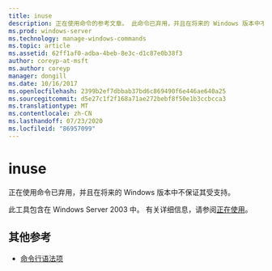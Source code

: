 ```yaml
---
title: inuse
description: 正在使用命令的参考文章。 此命令已弃用，并且在将来的 Windows 版本中不保证其受支持。
ms.prod: windows-server
ms.technology: manage-windows-commands
ms.topic: article
ms.assetid: 62ff1af0-adba-4beb-8e3c-d1c87e0b38f3
author: coreyp-at-msft
ms.author: coreyp
manager: dongill
ms.date: 10/16/2017
ms.openlocfilehash: 2399b2ef7dbbab37bd6c869490f6e446ae640a25
ms.sourcegitcommit: d5e27c1f2f168a71ae272bebf8f50e1b3ccbcca3
ms.translationtype: MT
ms.contentlocale: zh-CN
ms.lasthandoff: 07/23/2020
ms.locfileid: "86957099"
---
```

# <a name="inuse"></a>inuse

正在使用命令已弃用，并且在将来的 Windows 版本中不保证其受支持。

此工具包含在 Windows Server 2003 中。 有关详细信息，请参阅[正在使用](/previous-versions/orphan-topics/ws.10/dd996699(v=ws.10))。

## <a name="additional-references"></a>其他参考

- [命令行语法项](command-line-syntax-key.md)
